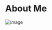 # About Me
![image](https://github.com/suritasahu/aboutme/assets/94728614/7e0bd5d8-458f-4b66-a6a8-986224d33583.gif)

